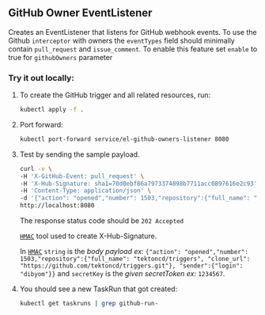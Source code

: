 ## GitHub Owner EventListener

Creates an EventListener that listens for GitHub webhook events. To use the Github `interceptor` with owners the `eventTypes` field should minimally contain `pull_request` and `issue_comment`. To enable this feature set `enable` to true for `githubOwners` parameter

### Try it out locally:

1. To create the GitHub trigger and all related resources, run:

   ```bash
   kubectl apply -f .
   ```

1. Port forward:

   ```bash
   kubectl port-forward service/el-github-owners-listener 8080
   ```

1. Test by sending the sample payload.

   ```bash
   curl -v \
   -H 'X-GitHub-Event: pull_request' \
   -H 'X-Hub-Signature: sha1=70d0ebf86a7973374898b7711acc0897616e2c93' \
   -H 'Content-Type: application/json' \
   -d '{"action": "opened","number": 1503,"repository":{"full_name": "tektoncd/triggers", "clone_url": "https://github.com/tektoncd/triggers.git"}, "sender":{"login": "dibyom"}}' \
   http://localhost:8080
   ```

   The response status code should be `202 Accepted`

   [`HMAC`](https://www.freeformatter.com/hmac-generator.html) tool used to create X-Hub-Signature.

   In [`HMAC`](https://www.freeformatter.com/hmac-generator.html) `string` is the *body payload ex:* `{"action": "opened","number": 1503,"repository":{"full_name": "tektoncd/triggers", "clone_url": "https://github.com/tektoncd/triggers.git"}, "sender":{"login": "dibyom"}}`
   and `secretKey` is the *given secretToken ex:* `1234567`.

1. You should see a new TaskRun that got created:

   ```bash
   kubectl get taskruns | grep github-run-
   ```
